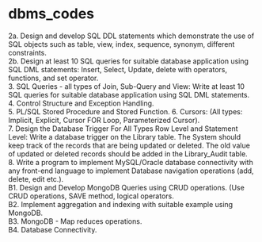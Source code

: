 # dbms_codes
2a. Design and develop SQL DDL statements which demonstrate the use of SQL objects such as table, view, index, sequence, synonym, different constraints.\
2b. Design at least 10 SQL queries for suitable database application using SQL DML statements: Insert, Select, Update, delete with operators, functions, and set operator.\
3. SQL Queries - all types of Join, Sub-Query and View: Write at least 10 SQL queries for suitable database application using SQL DML statements.\
4. Control Structure and Exception Handling.\
5. PL/SQL Stored Procedure and Stored Function.
6. Cursors: (All types: Implicit, Explicit, Cursor FOR Loop, Parameterized Cursor).\
7. Design the Database Trigger For All Types Row Level and Statement Level: Write a database trigger on the Library table. The System should keep track of the records that are being updated or deleted. The old value of updated or deleted records should be added in the Library_Audit table.\
8. Write a program to implement MySQL/Oracle database connectivity with any front-end language to implement Database navigation operations (add, delete, edit etc.).\
B1. Design and Develop MongoDB Queries using CRUD operations. (Use CRUD operations, SAVE method, logical operators.\
B2. Implement aggregation and indexing with suitable example using MongoDB.\
B3. MongoDB - Map reduces operations.\
B4. Database Connectivity.
